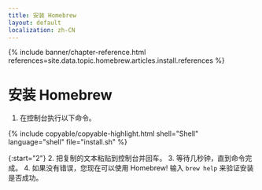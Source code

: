 ```yaml
---
title: 安装 Homebrew
layout: default
localization: zh-CN
---
```


{% include banner/chapter-reference.html 
  references=site.data.topic.homebrew.articles.install.references
%}

# 安装 Homebrew

1. 在控制台执行以下命令。

{% include copyable/copyable-highlight.html
  shell="Shell"
  language="shell"
  file="install.sh"
%}

{:start="2"}
2. 把复制的文本粘贴到控制台并回车。
3. 等待几秒钟，直到命令完成。
4. 如果没有错误，您现在可以使用 Homebrew! 输入 `brew help` 来验证安装是否成功。
